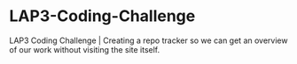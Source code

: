 # LAP3-Coding-Challenge
LAP3 Coding Challenge | Creating a repo tracker so we can get an overview of our work without visiting the site itself.

